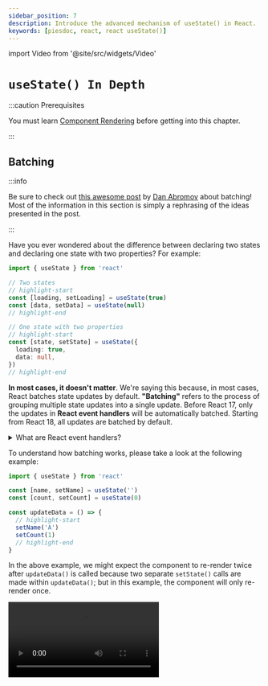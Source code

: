 ```yaml
---
sidebar_position: 7
description: Introduce the advanced mechanism of useState() in React.
keywords: [piesdoc, react, react useState()]
---
```


import Video from '@site/src/widgets/Video'

# `useState() In Depth`

:::caution Prerequisites

You must learn [Component Rendering](./component-rendering) before getting into this chapter.

:::

## Batching

:::info

Be sure to check out [this awesome post](https://github.com/reactwg/react-18/discussions/21) by [Dan Abromov](https://github.com/gaearon) about batching! Most of the information in this section is simply a rephrasing of the ideas presented in the post.

:::

Have you ever wondered about the difference between declaring two states and declaring one state with two properties? For example:

```ts showLineNumbers
import { useState } from 'react'

// Two states
// highlight-start
const [loading, setLoading] = useState(true)
const [data, setData] = useState(null)
// highlight-end

// One state with two properties
// highlight-start
const [state, setState] = useState({
  loading: true,
  data: null,
})
// highlight-end
```

**In most cases, it doesn't matter**. We're saying this because, in most cases, React batches state updates by default. **"Batching"** refers to the process of grouping multiple state updates into a single update. Before React 17, only the updates in **React event handlers** will be automatically batched. Starting from React 18, all updates are batched by default.

<details>
  <summary>What are React event handlers?</summary>

  React event handlers are those things that come with `React.[Something]EventHandler` you see in VSCode when you hover on a handler prop:

  <img src="/img/react/use-state-in-depth_react-event-handler-hover.png" alt="How to check if a handler prop is React event handler in VSCode" />

  You can also see all the types in the declaration file:

  <img src="/img/react/use-state-in-depth_react-event-handler-type.png" alt="React event handler declaration file" />

  React already handles most of the native HTML events, such as `onClick()`, `onChange()`, `onBlur()`, `onDrag()`, `onSubmit()`, etc. Life-cycle hooks like `componentDidMount()` and `useEffect()` are also considered React event handlers.
</details>

To understand how batching works, please take a look at the following example:

```ts showLineNumbers
import { useState } from 'react'

const [name, setName] = useState('')
const [count, setCount] = useState(0)

const updateData = () => {
  // highlight-start
  setName('A')
  setCount(1)
  // highlight-end
}
```

In the above example, we might expect the component to re-render twice after `updateData()` is called because two separate `setState()` calls are made within `updateData()`; but in this example, the component will only re-render once.

<Video src="/video/react/use-state-in-depth_batching-1.mov" />

Before explaining why is this happening, let's take a look at another example:

```ts showLineNumbers
import { useState } from 'react'

const [name, setName] = useState('')
const [count, setCount] = useState(0)

const updateData = () => {
  // highlight-start
  setName('A')
  setCount(1)

  setName('B')
  setCount(2)

  setName('C')
  setCount(3)
  // highlight-end
}
```

In the above example, even though so many `setState()` are called, the component is still going to re-render **once** after `updateData()` is called.

<Video src="/video/react/use-state-in-depth_batching-2.mov" />

Why?

It actually makes sense if we think about it. In the above example, we don't want users to see flickers when `count` is being updated from `0` all the way to `5`. Since we know that the last value being passed to `setCount()` is 5, we can simply skip over all previous values and directly set `count` to `5`. The same approach can be applied to `name` as well.

Additionally, after all update requests have been processed, React knows that the states to be updated are `name` and `count`. To minimize the number of re-renders and avoid any flicker that users might notice, React updates them both at the same time instead of individually.

The following video illustrates how states are updated in the above example. While the implementation may not be the same as React, it should give you a general understanding of how the render cycle works within a component.

:::info

If you're interested in how state updates are processed in React, please refer to [the official documentation](https://beta.reactjs.org/learn/queueing-a-series-of-state-updates).

:::

<Video src="/video/react/use-state-in-depth_batching-analysis.mov" />

- Before the first render:
  - All states in a component are stored in an imaginary object called `states`.
  - An object called `updateRequests` is created to hold all of the unprocessed [update requests](./component-rendering#update-requests).
  - An object called `patches` is created to hold the values of `states` for the next render.
- Every time `setState()` is called, the parameter is pushed to the corresponding update request (array) in the `updateRequests` object.
- For each state, React evaluates the output based on the update requests and put it in the `patches` object. Once all update requests have been processed, React copies all the properties from `patches` to `states` and clears `updateRequests` and `patches`.

After that, React updates the DOM nodes based on the values in `states`, and then waits for [the next opportunity](./component-rendering#when-will-reactive-values-be-updated) to process update requests.

## Updater Functions

In React, an updater function is **a function that is passed to [`setState()`](./use-state#setstate)** as an argument. It is useful when we need to update the state based on its previous value, or when the state is a non-primitive value like an object or an array.

For example, consider the following code:

```ts showLineNumbers
import { useState } from 'react'

const [count, setCount] = useState(0)

const updateCount = () => {
  setCount(1)
  // `prevCount` will be `1`.
  // highlight-next-line
  setCount((prevCount) => prevCount + 2)
}
```

In the above example, we first call `setCount(1)`, which will update the value of `count` to `1` in the next render. Then, we call `setCount((prevCount) => prevCount + 2)`, which means "give me the last value being passed to `setCount()`, and update the value of `count` to `(that value + 2)`". Thus, in this example, `count` will be updated to `3` after `updateCount()` is executed.

<Video src="/video/react/use-state-in-depth_updater-function-1.mov" />

Great, now let's take a look at another example:

```ts showLineNumbers
import { useState } from 'react'

const [count, setCount] = useState(0)

const updateCount = () => {
  // highlight-start
  setCount((prevCount) => prevCount + 1)
  setCount((prevCount) => prevCount + 2)
  setCount((prevCount) => prevCount + 3)
  setCount(4)
  // highlight-end
}
```

In the above example:

- An updater function is used before any value is passed to `setCount()`. In this case, React will use the current value of `count`, which is `0`, as the previous value. This means the `prevCount` in the first `setCount()` will be `0`, which will update the value of `count` to `0 + 1`. Thus, `1` will be the next value of `count` for the next render.
- When `setCount((prevCount) => prevCount + 2)` is called, React knows that the last evaluated output in `setCount()` was `1`. This means the `prevCount` in the second `setCount()` will be `1`, which will update the value of `count` to `1 + 2`. Thus, `3` will be the next value of `count` for the next render.
- When `setCount((prevCount) => prevCount + 3)` is called, React knows that the last evaluated output in `setCount()` was `3`. This means the `prevCount` in the third `setCount()` will be `3`, which will update the value of `count` to `3 + 3`. Thus, `6` will be the next value of `count` for the next render.
- When `setCount(4)` is called, it overwrites the next value of `count` with `4`.

Therefore, the value of `count` will be `4` after `updateCount()` is called.

<Video src="/video/react/use-state-in-depth_updater-function-2.mov" />

## Fixed Value or Updater Function?

**In most cases, it makes no difference**. Many developers use updater functions frequently because updater function is a convenient and reliable way to update a state based on its current value without having to worry about anything else. However, depending on the situation, updater functions may not always be necessary. Consider the following example:

```ts showLineNumbers
import { useState } from 'react'

const [user, setUser] = useState({
  firstName: 'hello',
  lastName: 'world',
})

const updateUser = (name, value) => {
  const nextUser = {
    ...user,
    [name]: value,
  }
  setUser(nextUser)
}
```

In the above example, `updateUser()` is still guaranteed to have the latest value of `user`, even if updater functions are not being used. This is because `user` is a state, changing it will cause the component to re-render, causing `updateUser()` to be redeclared. But it's still okay if you prefer using updater functions everywhere; it won't break anything!

One of the benefits of using updater functions is that it allows us to update a state based on its current value, even when it's inconvenient to access the state. For example:

```ts showLineNumbers
import { useState, useCallback } from 'react'

const [count, setCount] = useState(0)

// highlight-start
const increment = useCallback(() => {
  setCount(prev => prev + 1)
}, [])
// highlight-end
```

In the above example, `count` will still be correctly updated even though `increment()` is wrapped inside [`useCallback()`](./optimization-functions#usecallback) thanks to the use of an updater function. This makes updater functions particularly useful when a function is being passed as a prop to memoized children.